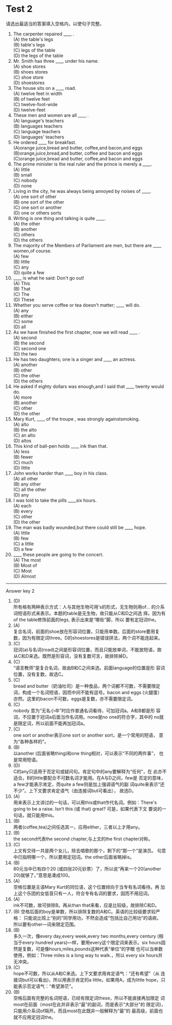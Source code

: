 # Test 2

请选出最适当的答案填入空格内，以使句子完整。
>  
1. The carpenter repaired ____ .  
(A) the table's legs  
(B) table's legs  
(C) legs of the table  
(D) the legs of the table  
2. Mr. Smith has three ____ under his name.  
(A) shoe stores  
(B) shoes stores  
(C) shoe store  
(D) shoestores  
3. The house sits on a ____ road.  
(A) twelve feet in width  
(B) of twelve feet  
(C) twelve-foot-wide  
(D) twelve-feet  
4. These men and women are all ____ .    
(A) language's teachers  
(B) languages teachers  
(C) language teachers  
(D) languages' teachers  
5. He ordered ____ for breakfast.  
(A)orange juice,bread and butter, coffee,and bacon,and eggs  
(B)orange,juice,bread,and butter, coffee and bacon and eggs  
(C)orange juice,bread and butter, coffee,and bacon and eggs  
6. The prime minister is the real ruler and the prince is merely a ____.  
(A) little  
(B) small  
(C) nobody  
(D) none  
7. Living in the city, he was always being annoyed by noises of ____.  
(A) one sort of other  
(B) one sort of the other  
(C) one sort or another  
(D) one or others sorts  
8. Writing is one thing and talking is quite ____.  
(A) the other  
(B) another  
(C) others  
(D) the others  
9. The majority of the Members of Parliament are men, but there are ____ women,of course.  
(A) few  
(B) little  
(C) any  
(D) quite a few  
10. ____ is what he said: Don't go out!  
(A) This  
(B) That  
(C) The  
(D) These  
11. Whether you serve coffee or tea doesn't matter; ____ will do.  
(A) any  
(B) either  
(C) some  
(D) all  
12. As we have finished the first chapter, now we will read ____ .  
(A) second  
(B) the second  
(C) second one  
(D) the two  
13. He has two daughters; one is a singer and ____ an actress.  
(A) another  
(B) other  
(C) the other  
(D) the others  
14. He asked if eighty dollars was enough,and I said that ____ twenty would do.  
(A) more  
(B) another  
(C) other  
(D) the other  
15. Mary Kurt, ____ of the troupe , was strongly againstsmoking.  
(A) alto  
(B) the alto  
(C) an alto  
(D) altos  
16. This kind of ball-pen holds ____ ink than that.  
(A) less  
(B) fewer  
(C) much  
(D) little  
17. John works harder than ____ boy in his class.  
(A) all other  
(B) any other  
(C) all the other  
(D) any  
18. I was told to take the pills ____six hours.  
(A) each  
(B) every  
(C) other  
(D) the other  
19. The man was badly wounded,but there could still be ____ hope.    
(A) little  
(B) few  
(C) a little  
(D) a few  
20. ____ these people are going to the concert.  
(A) The most  
(B) Most of  
(C) Most  
(D) Almost  


---


 Answer key 2
>  
1. (D)  
所有格有两种表示方式：人与其他生物可用’s的形式，无生物则用of...
的介系词短语形式来表示。本题的table是无生物，故只能从C和D之间选
择。因为有of the table修饰前面的legs, 表示出来是“哪些”脚，所以
要有定冠词the。
2. (A)  
复合名词，前面的shoe放在形容词位置，只能用单数。后面的store要用复
数，因为有限定词three。D的shoestores是错误拼法，两个词不能连起来。
3. (C)  
冠词(a)与名词(road)之间是形容词位置，而且只能放单词，不能放短语，故
从C和D来选。既然是形容词，没有复数可言，故排除掉D。
4. (C)  
“语言教师”是复合名词，故由B和C之间来选。前面language的位置是形
容词位置，没有复数，故选C。
5. (C)  
bread and butter（奶油吐司）是一种食品，两个词都不可数，不需要限定
词，构成一个名词短语，因而中间不能有逗号。bacon and eggs (火腿蛋）
亦然。这里的bacon不可数，eggs是复数，亦不需要限定词。
6. (C)    
nobody 意为“无名小卒”时应作普通名词看待，可加冠词a。A和B都是形
容词，不应置于冠词a后面当作名词用。none是no one的符合字，其中的
no就是限定词，所以前面不能再加冠词a。
7. (C)  
one sort or another表示one sort or another sort，是一个常用的短语，
意为“各种各样的”。
8. (B)  
以another (后面省略thing)和one thing相对，可以表示“不同的两件事”，
也是常用短语。
9. (D)  
C的any只适用于否定句或疑问句。肯定句中的any要解释为“任何”，在
此亦不适合。B的little要配合不可数名词才能用。在A与D之间，few是
否定的意味，a few才能表示肯定，而quite a few则是加上强调语气的副
词quite来表示“还不少”。上下文要求肯定语气（由连接词but可看出），
故选D。
10. (A)  
用来表示上文讲过的一句话，可以用this或that作代名词。例如：There's
going to be a raise. Isn't this (或 that) great? 可是，如果代表下文
要说的一句话，就只能用this。
11. (B)  
两者(coffee,tea)之间任选其一，应用either，三者以上才用any。
12. (B)  
the second代表the second chapter,与上文的the first chapter对称。
13. (C)  
上文有交待一共是两个女儿，除去唱歌的那个，剩下的“那一个”是演员。
句意中已指明哪一个，所以要用定冠词。the other后面省略掉is。
14. (B)  
80元当中已有四个20 (或四张20元钞票）了，所以说“再来一个20(another
20)就够了。”意思是凑成100。
15. (A)  
空格位置是主语Mary Kurt的同位语，这个位置倾向于当专有名词看待。再
加上这个乐团的女低音只有一人，符合专有名词的要求，因而不用冠词。
16. (A)  
ink不可数，故可排除B。再从than that来看，应是比较级，故排除C和D。
17. (B)
空格后面的boy是单数，所以排除复数的A和C。英语的比较级要求较严格：
只能说比班上“别的”同学用功，不然会造成“包括比自己用功”的语病，
所以要有other—词来限定范围。
18. (B)  
多久一次，像every day,every week,every two months,every century
(相当于every hundred years)—样，要用every这个限定词来表示。six
hours固然是复数，可是像hours,miles,pounds这种代表“单位”的字眼
也可以当单数使用，例如：Three miles is a long way to walk.，所以 every
six hours并无冲突。
19. (C)  
hope不可数，所以从A和C来选。上下文要求用肯定语气：“还有希望”（从
连接词but可以看出)，所以用表示肯定的a little。如果用A，成为little
hope，只能表示否定语气：“希望渺茫”。
20. (B)  
空格后面有完整的名词短语，已经有限定词these，所以不能直接再加限定
词most在前面（most在此并非表示“最”的副词，而是表示“大部分”的
限定词)，只能用介系词of隔开。而且most在此既非一般解释为“最”的
最高级，前面也就不应用定冠词the。